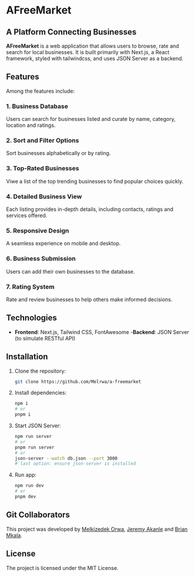 # AFreeMarket

## A Platform Connecting Businesses

**AFreeMarket** is a web application that allows users to browse, rate and search for local businesses. It is built primarily with Next.js, a React framework, styled with tailwindcss, and uses JSON Server as a backend.

## Features

Among the features include:

### 1. Business Database
Users can search for businesses listed and curate by name, category, location and ratings.

### 2. Sort and Filter Options
Sort businesses alphabetically or by rating.

### 3. Top-Rated Businesses
Viwe a list of the top trending businesses to find popular choices quickly.

### 4. Detailed Business View
Each listing provides in-depth details, including contacts, ratings and services offered.

### 5. Responsive Design
A seamless experience on mobile and desktop.

### 6. Business Submission
Users can add their own businesses to the database.

### 7. Rating System
Rate and review businesses to help others make informed decisions.

## Technologies
- **Frontend**: Next.js, Tailwind CSS, FontAwesome
-**Backend**: JSON Server (to simulate RESTful API)

## Installation

1. Clone the repository:

    ```bash
    git clone https://github.com/Melrwa/a-freemarket
    ```

2. Install dependencies: 

    ```bash
    npm i
    # or
    pnpm i
    ```

3. Start JSON Server:

    ```bash
    npm run server
    # or
    pnpm run server
    # or
    json-server --watch db.json --port 3000
    # last option: ensure json-server is installed 
    ```

4. Run app:

    ```bash
    npm run dev
    # or
    pnpm dev
    ```

## Git Collaborators

This project was developed by [Melkizedek Orwa](https://github.com/Melrwa), [Jeremy Akanle](https://github.com/jere-eee) and [Brian Mkala](https://github.com/KesiBrian).

## License
The project is licensed under the MIT License.